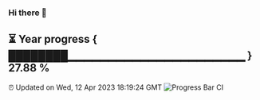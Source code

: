 ### Hi there 👋
⏳ Year progress { ████████▁▁▁▁▁▁▁▁▁▁▁▁▁▁▁▁▁▁▁▁▁▁ } 27.88 %
---
⏰ Updated on Wed, 12 Apr 2023 18:19:24 GMT
![Progress Bar CI](https://github.com/liununu/liununu/workflows/Progress%20Bar%20CI/badge.svg)
